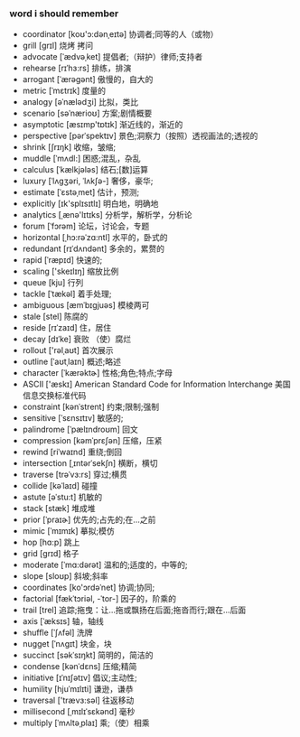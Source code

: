 ### word i should remember
* coordinator [koʊ'ɔ:dənˌeɪtə]  协调者;同等的人（或物）
* grill [ɡrɪl]  烧烤 拷问
* advocate [ˈædvəˌket] 提倡者;（辩护）律师;支持者
* rehearse [rɪˈhɜ:rs] 排练，排演
* arrogant [ˈærəɡənt] 傲慢的，自大的
* metric [ˈmɛtrɪk] 度量的
* analogy  [əˈnælədʒi] 比拟，类比
* scenario  [səˈnærioʊ] 方案;剧情概要
* asymptotic  [æsɪmp'tɒtɪk] 渐近线的，渐近的
* perspective [pərˈspektɪv] 景色;洞察力（按照）透视画法的;透视的
* shrink [ʃrɪŋk] 收缩，皱缩;
* muddle [ˈmʌdl:] 困惑;混乱，杂乱
* calculus [ˈkælkjələs] 结石;[数]运算
* luxury  [ˈlʌɡʒəri, ˈlʌkʃə-]  奢侈，豪华;
* estimate [ˈɛstəˌmet]  估计，预测;
* explicitly [ɪk'splɪsɪtlɪ] 明白地，明确地
* analytics  [ˌænə'lɪtɪks]  分析学，解析学，分析论
* forum [ˈfɔrəm] 论坛，讨论会，专题
* horizontal  [ˌhɔ:rəˈzɑ:ntl]  水平的，卧式的
* redundant  [rɪˈdʌndənt] 多余的，累赘的
* rapid  [ˈræpɪd] 快速的;
* scaling  ['skeɪlɪŋ] 缩放比例
* queue [kju] 行列
* tackle [ˈtækəl] 着手处理;
* ambiguous  [æmˈbɪɡjuəs] 模棱两可
* stale [stel] 陈腐的
* reside [rɪˈzaɪd] 住，居住 
* decay  [dɪˈke]  衰败 （使）腐烂
* rollout ['rəlˌaʊt] 首次展示
* outline [ˈaʊtˌlaɪn] 概述;略述 
* character [ˈkærəktɚ] 性格;角色;特点;字母
* ASCII ['æskɪ]  American Standard Code for Information Interchange 美国信息交换标准代码
* constraint  [kənˈstrent]  约束;限制;强制
* sensitive [ˈsɛnsɪtɪv]  敏感的;
* palindrome  [ˈpælɪndroʊm] 回文
* compression [kəmˈprɛʃən] 压缩，压紧
* rewind [riˈwaɪnd]  重绕;倒回
* intersection  [ˌɪntərˈsekʃn] 横断，横切
* traverse  [trəˈvɜ:rs] 穿过;横贯
* collide  [kəˈlaɪd] 碰撞
* astute  [əˈstu:t]  机敏的
* stack [stæk] 堆成堆
* prior  [ˈpraɪɚ] 优先的;占先的;在…之前
* mimic  [ˈmɪmɪk] 摹拟;模仿
* hop [hɑ:p]  跳上
* grid  [ɡrɪd] 格子
* moderate  [ˈmɑ:dərət] 温和的;适度的，中等的;
* slope [sloʊp] 斜坡;斜率
* coordinates  [ko'ɔrdəˈnet]  协调;协同;
* factorial [fækˈtɔriəl, -ˈtor-] 因子的，阶乘的
* trail [trel] 追踪;拖曳：让…拖或飘扬在后面;拖沓而行;跟在…后面
* axis [ˈæksɪs] 轴，轴线
* shuffle [ˈʃʌfəl] 洗牌
* nugget  [ˈnʌɡɪt] 块金，块
* succinct  [səkˈsɪŋkt]   简明的，简洁的
* condense [kənˈdɛns] 压缩;精简
* initiative [ɪˈnɪʃətɪv]  倡议;主动性;
* humility  [hjuˈmɪlɪti] 谦逊，谦恭
* traversal  ['trævɜ:səl] 往返移动
* millisecond  [ˌmɪlɪˈsɛkənd] 毫秒
* multiply  [ˈmʌltəˌplaɪ] 乘;（使）相乘



